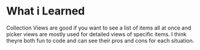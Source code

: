 # What i Learned

Collection Views are good if you want to see a list of items all at once and picker views are mostly used for detailed views of specific items. I think theyre both fun to code and can see their pros and cons for each situation.
